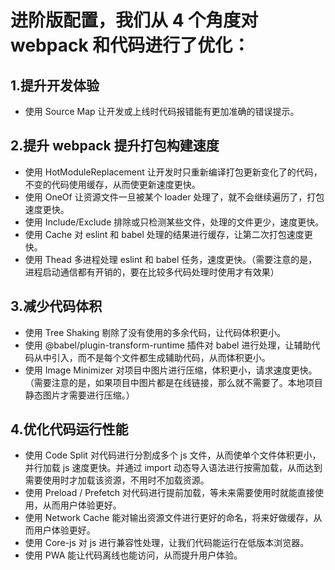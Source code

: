 # 进阶版配置，我们从 4 个角度对 webpack 和代码进行了优化：

## 1.提升开发体验
- 使用 Source Map 让开发或上线时代码报错能有更加准确的错误提示。

## 2.提升 webpack 提升打包构建速度
- 使用 HotModuleReplacement 让开发时只重新编译打包更新变化了的代码，不变的代码使用缓存，从而使更新速度更快。
- 使用 OneOf 让资源文件一旦被某个 loader 处理了，就不会继续遍历了，打包速度更快。
- 使用 Include/Exclude 排除或只检测某些文件，处理的文件更少，速度更快。
- 使用 Cache 对 eslint 和 babel 处理的结果进行缓存，让第二次打包速度更快。
- 使用 Thead 多进程处理 eslint 和 babel 任务，速度更快。（需要注意的是，进程启动通信都有开销的，要在比较多代码处理时使用才有效果）

## 3.减少代码体积
- 使用 Tree Shaking 剔除了没有使用的多余代码，让代码体积更小。
- 使用 @babel/plugin-transform-runtime 插件对 babel 进行处理，让辅助代码从中引入，而不是每个文件都生成辅助代码，从而体积更小。
- 使用 Image Minimizer 对项目中图片进行压缩，体积更小，请求速度更快。（需要注意的是，如果项目中图片都是在线链接，那么就不需要了。本地项目静态图片才需要进行压缩。）

## 4.优化代码运行性能
- 使用 Code Split 对代码进行分割成多个 js 文件，从而使单个文件体积更小，并行加载 js 速度更快。并通过 import 动态导入语法进行按需加载，从而达到需要使用时才加载该资源，不用时不加载资源。
- 使用 Preload / Prefetch 对代码进行提前加载，等未来需要使用时就能直接使用，从而用户体验更好。
- 使用 Network Cache 能对输出资源文件进行更好的命名，将来好做缓存，从而用户体验更好。
- 使用 Core-js 对 js 进行兼容性处理，让我们代码能运行在低版本浏览器。
- 使用 PWA 能让代码离线也能访问，从而提升用户体验。